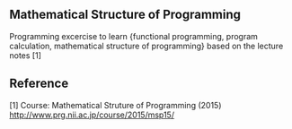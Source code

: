 Mathematical Structure of Programming
-------------------------------------

Programming excercise to learn {functional programming, program calculation,
mathematical structure of programming} based on the lecture notes [1]

Reference
---------
[1] Course: Mathematical Struture of Programming (2015)
http://www.prg.nii.ac.jp/course/2015/msp15/
